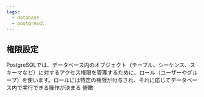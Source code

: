 ```yaml
---
tags:
  - database
  - postgresql
---
```

## 権限設定
PostgreSQLでは、データベース内のオブジェクト（テーブル、シーケンス、スキーマなど）に対するアクセス権限を管理するために、ロール（ユーザーやグループ）を使います。ロールには特定の権限が付与され、それに応じてデータベース内で実行できる操作が決まる
俯瞰